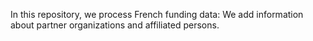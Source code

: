 In this repository, we process French funding data: 
We add information about partner organizations and affiliated persons.
